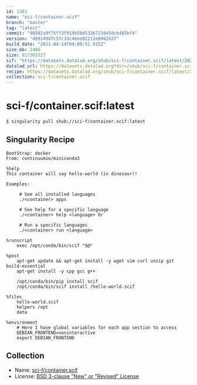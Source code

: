 ```yaml
---
id: 1381
name: "sci-f/container.scif"
branch: "master"
tag: "latest"
commit: "98502a9f75ff3f919b58d5326721045dcb485bf4"
version: "d89149dfc5fc33c46ee82212e8962b27"
build_date: "2021-04-14T04:00:51.915Z"
size_mb: 2486
size: 917303327
sif: "https://datasets.datalad.org/shub/sci-f/container.scif/latest/2021-04-14-98502a9f-d89149df/d89149dfc5fc33c46ee82212e8962b27.simg"
datalad_url: https://datasets.datalad.org?dir=/shub/sci-f/container.scif/latest/2021-04-14-98502a9f-d89149df/
recipe: https://datasets.datalad.org/shub/sci-f/container.scif/latest/2021-04-14-98502a9f-d89149df/Singularity
collection: sci-f/container.scif
---
```


# sci-f/container.scif:latest

```bash
$ singularity pull shub://sci-f/container.scif:latest
```

## Singularity Recipe

```singularity
BootStrap: docker
From: continuumio/miniconda3

%help
This container will say hello-world (in dinosaur)!

Examples:

     # See all installed languages
     ./<container> apps

     # See help for a specific language
     ./<container> help <language> Or

     # Run a specific languages
     ./<container> run <language>

%runscript
    exec /opt/conda/bin/scif "$@"

%post
    apt-get update && apt-get install -y wget vim curl unzip git build-essential
    apt-get install -y cpp gcc g++

    /opt/conda/bin/pip install scif
    /opt/conda/bin/scif install /hello-world.scif

%files
    hello-world.scif
    helpers /opt
    data

%environment
    # Here I have global variables for each app section to access
    DEBIAN_FRONTEND=noninteractive
    export DEBIAN_FRONTEND
```

## Collection

 - Name: [sci-f/container.scif](https://github.com/sci-f/container.scif)
 - License: [BSD 3-clause "New" or "Revised" License](https://api.github.com/licenses/bsd-3-clause)

